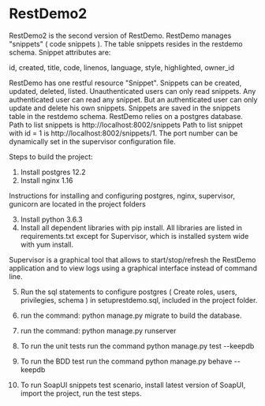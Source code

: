 # RestDemo2
RestDemo2 is the second version of RestDemo.  RestDemo manages "snippets" ( code snippets ).  The table snippets resides in the restdemo schema.  Snippet attributes are:

id, 
created, 
title, 
code, 
linenos, 
language, 
style, 
highlighted, 
owner_id


RestDemo has one restful resource "Snippet". Snippets can be created, updated, deleted, listed. Unauthenticated users can only read snippets. Any authenticated user can read any snippet. But an authenticated user can only update and delete his own snippets. Snippets are saved in the snippets table in the restdemo schema. RestDemo relies on a postgres database. Path to list snippets is http://localhost:8002/snippets Path to list snippet with id = 1 is http://localhost:8002/snippets/1.  The port number can be dynamically set in the supervisor configuration file.


Steps to build the project:

1. Install postgres 12.2
2. Install nginx 1.16

Instructions for installing and configuring postgres, nginx, supervisor, gunicorn are located in the project folders

3. Install python 3.6.3
4. Install all dependent libraries with pip install. All libraries are listed in requirements.txt except for Supervisor, which is installed system wide with yum install.

Supervisor is a graphical tool that allows to start/stop/refresh the RestDemo application and to view logs using a graphical interface instead of command line.

5. Run the sql statements to configure postgres ( Create roles, users, privilegies, schema ) in setuprestdemo.sql, included in the project folder.

6. run the command: python manage.py migrate to build the database.
7. run the command: python manage.py runserver 
8. To run the unit tests run the command python manage.py test --keepdb
9. To run the BDD test run the command python manage.py behave --keepdb
10. To run SoapUI snippets test scenario, install latest version of SoapUI, import the project, run the test steps.
